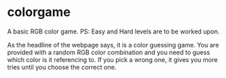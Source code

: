 # colorgame
A basic RGB color game.
PS: Easy and Hard levels are to be worked upon.

As the headline of the webpage says, it is a color guessing game. You are provided with a random RGB color combination and you need to guess which color is it referencing to.
If you pick a wrong one, it gives you more tries until you choose the correct one. 
